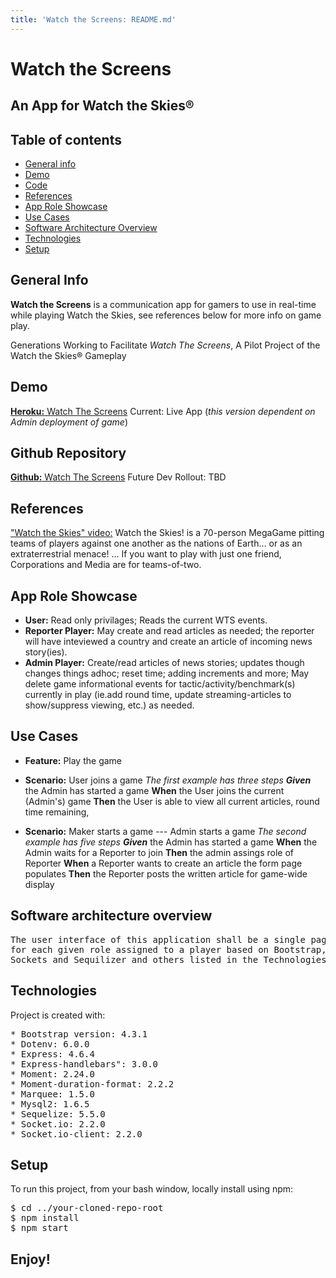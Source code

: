 ```yaml
---
title: 'Watch the Screens: README.md'
---
```



# Watch the Screens
## An App for Watch the Skies®
## Table of contents
* [General info](#general-info)
* [Demo](#demo)
* [Code](#code)
* [References](#references)
* [App Role Showcase](#app-role-showcase)
* [Use Cases](#use-cases)
* [Software Architecture Overview](#software-architecture-overview)
* [Technologies](#technologies)
* [Setup](#setup)


## General Info 
**Watch the Screens** is a communication app for gamers to use in real-time while playing Watch the Skies, see  references below for more info on game play.

Generations Working to Facilitate _Watch The Screens_, A Pilot Project of the Watch the Skies®  Gameplay

## Demo
[**Heroku:** Watch The Screens]( https://thawing-escarpment-16041.herokuapp.com/) Current: Live App 
(*this version dependent on Admin deployment of game*)

## Github Repository
[**Github:** Watch The Screens](https://github.com/EwRicklefs/Watch-the-screens) Future Dev Rollout: TBD

## References
["Watch the Skies" video:](https://www.shutupandsitdown.com/tag/watch-the-skies/)  Watch the Skies! is a 70-person MegaGame pitting teams of players against 
one another as the nations of Earth… or as an extraterrestrial menace! ... If you want to play with just one friend, Corporations and Media are for teams-of-two. 

## App Role Showcase
- **User:** Read only privilages; Reads the current WTS events.  
- **Reporter Player:** May create and read articles as needed; the reporter will have inteviewed a country and create an article of incoming news story(ies).       
- **Admin Player:** Create/read articles of news stories; updates though changes things adhoc; reset time; adding increments and more; May delete game informational events for tactic/activity/benchmark(s) currently in play (ie.add round time, update streaming-articles to show/suppress viewing, etc.) as needed.                                   

## Use Cases
- **Feature:** Play the game  

- **Scenario:** User joins a game 
*The first example has three steps*
_**Given**_ the Admin has started a game 
**When** the User joins the current (Admin's) game
**Then** the User is able to view all current articles, round time remaining, 

- **Scenario:** Maker starts a game --- Admin starts a game 
*The second example has five steps*
_**Given**_ the Admin has started a game
**When** the Admin waits for a Reporter to join
**Then** the admin assings role of Reporter
**When** a Reporter wants to create an article the form page populates
**Then** the Reporter posts the written article for game-wide display

## Software architecture overview
<pre>
The user interface of this application shall be a single page application
for each given role assigned to a player based on Bootstrap, Handlebars, 
Sockets and Sequilizer and others listed in the Technologies section.
</pre>

## Technologies
Project is created with:
<pre>
* Bootstrap version: 4.3.1
* Dotenv: 6.0.0
* Express: 4.6.4
* Express-handlebars": 3.0.0
* Moment: 2.24.0
* Moment-duration-format: 2.2.2
* Marquee: 1.5.0
* Mysql2: 1.6.5
* Sequelize: 5.5.0
* Socket.io: 2.2.0
* Socket.io-client: 2.2.0
</pre>

## Setup
To run this project, from your bash window, locally install using npm:

<pre>
$ cd ../your-cloned-repo-root
$ npm install
$ npm start
</pre>

## Enjoy!
